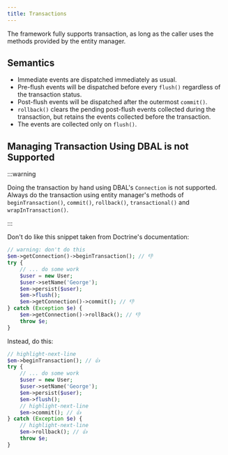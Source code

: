 ```yaml
---
title: Transactions
---
```


The framework fully supports transaction, as long as the caller uses the
methods provided by the entity manager.

## Semantics

* Immediate events are dispatched immediately as usual.
* Pre-flush events will be dispatched before every `flush()` regardless of the
  transaction status.
* Post-flush events will be dispatched after the outermost `commit()`.
* `rollback()` clears the pending post-flush events collected during the
  transaction, but retains the events collected before the transaction.
* The events are collected only on `flush()`.

## Managing Transaction Using DBAL is not Supported

:::warning

Doing the transaction by hand using DBAL's `Connection` is not supported. Always
do the transaction using entity manager's methods of `beginTransaction()`,
`commit()`, `rollback()`, `transactional()` and `wrapInTransaction()`.

:::

Don't do like this snippet taken from Doctrine's documentation:

```php
// warning: don't do this
$em->getConnection()->beginTransaction(); // 👎
try {
    // ... do some work
    $user = new User;
    $user->setName('George');
    $em->persist($user);
    $em->flush();
    $em->getConnection()->commit(); // 👎
} catch (Exception $e) {
    $em->getConnection()->rollBack(); // 👎
    throw $e;
}
```

Instead, do this:

```php
// highlight-next-line
$em->beginTransaction(); // 👍
try {
    // ... do some work
    $user = new User;
    $user->setName('George');
    $em->persist($user);
    $em->flush();
    // highlight-next-line
    $em->commit(); // 👍
} catch (Exception $e) {
    // highlight-next-line
    $em->rollback(); // 👍
    throw $e;
}
```
